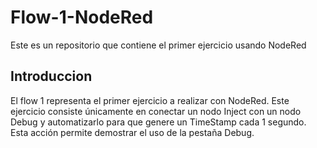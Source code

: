 # Flow-1-NodeRed
Este es un repositorio que contiene el primer ejercicio usando NodeRed

## Introduccion 

El flow 1 representa el primer ejercicio a realizar con NodeRed. Este ejercicio consiste únicamente en conectar un nodo Inject con un nodo Debug y automatizarlo para que genere un TimeStamp cada 1 segundo. Esta acción permite demostrar el uso de la pestaña Debug.